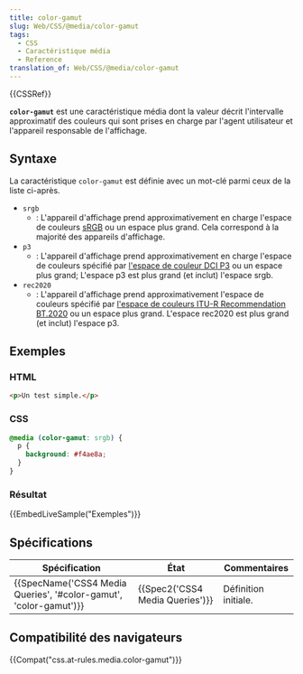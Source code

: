 ```yaml
---
title: color-gamut
slug: Web/CSS/@media/color-gamut
tags:
  - CSS
  - Caractéristique média
  - Reference
translation_of: Web/CSS/@media/color-gamut
---
```

{{CSSRef}}

**`color-gamut`** est une caractéristique média dont la valeur décrit l'intervalle approximatif des couleurs qui sont prises en charge par l'agent utilisateur et l'appareil responsable de l'affichage.

## Syntaxe

La caractéristique `color-gamut` est définie avec un mot-clé parmi ceux de la liste ci-après.

- `srgb`
  - : L'appareil d'affichage prend approximativement en charge l'espace de couleurs [sRGB](https://en.wikipedia.org/wiki/SRGB) ou un espace plus grand. Cela correspond à la majorité des appareils d'affichage.
- `p3`
  - : L'appareil d'affichage prend approximativement en charge l'espace de couleurs spécifié par [l'espace de couleur DCI P3](https://en.wikipedia.org/wiki/DCI-P3) ou un espace plus grand; L'espace p3 est plus grand (et inclut) l'espace srgb.
- `rec2020`
  - : L'appareil d'affichage prend approximativement l'espace de couleurs spécifié par [l'espace de couleurs ITU-R Recommendation BT.2020](https://en.wikipedia.org/wiki/Rec._2020) ou un espace plus grand. L'espace rec2020 est plus grand (et inclut) l'espace p3.

## Exemples

### HTML

```html
<p>Un test simple.</p>
```

### CSS

```css
@media (color-gamut: srgb) {
  p {
    background: #f4ae8a;
  }
}
```

### Résultat

{{EmbedLiveSample("Exemples")}}

## Spécifications

| Spécification                                                                            | État                                     | Commentaires         |
| ---------------------------------------------------------------------------------------- | ---------------------------------------- | -------------------- |
| {{SpecName('CSS4 Media Queries', '#color-gamut', 'color-gamut')}} | {{Spec2('CSS4 Media Queries')}} | Définition initiale. |

## Compatibilité des navigateurs

{{Compat("css.at-rules.media.color-gamut")}}
